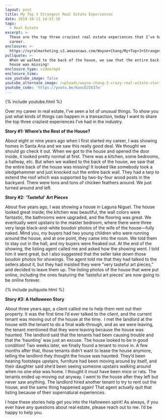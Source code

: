```yaml
---
layout: post
title: My Top 3 Strangest Real Estate Experiences
date: 2019-10-11 14:51:18
tags:
  - Real Estate
excerpt: >-
  These are the top three craziest real estate experiences that I’ve had in my
  career.
enclosure: >-
  https://vyralmarketing.s3.amazonaws.com/Wayne+Chang/My+Top+3+Strangest+Real+Estate+Experiences.mp4
pullquote: >-
  When we walked to the back of the house, we saw that the entire back of the
  house was missing!
enclosure_type: video/mp4
enclosure_time:
use_youtube_image: false
youtube_alternate_image: /uploads/wayne-chang-3-crazy-real-estate-stories-youtube.png
youtube_code: 'https://youtu.be/6axcDJI637w'
---
```


{% include youtube.html %}

Over my career in real estate, I’ve seen a lot of unusual things. To show you just what kinds of things can happen in a transaction, today I want to share the top three craziest experiences I’ve had in the industry.

**Story \#1: Where’s the Rest of the House?**

About eight or nine years ago when I first started my career, I was showing homes in Santa Ana and we saw this really good deal. We thought we should go check it out. When we got to the house and opened the door inside, it looked pretty normal at first. There was a kitchen, some bedrooms, a hallway, etc. But when we walked to the back of the house, we saw that the entire back of the house was missing\! It looked like somebody took a sledgehammer and just knocked out the entire back wall. They had a tarp to extend the roof which was supported by two-by-four wood posts in the backyard. There were tons and tons of chicken feathers around. We just turned around and left.

**Story \#2: ‘Tasteful’ Art Pieces**

About five years ago, I was showing a house in Laguna Niguel. The house looked great inside; the kitchen was beautiful, the wall colors were fantastic, the bathrooms were upgraded, and the flooring was great. We eventually went upstairs to the master bedroom, where there were three very large black-and-white boudoir photos of the wife of the house—fully naked. Mind you, my buyers had two young children who were running around the house, and at one point, they came into the room. We told them to stay out in the hall, and my buyers were freaked out. At the end of the showing, the listing agent called me and asked how the showing went. I told him it went great, but I also suggested that the seller take down those boudoir photos for showings. The agent told me that they had talked to the sellers about it, but they had insisted they were “very tasteful art pieces,” and decided to leave them up. The listing photos of the house that were put online, including the ones featuring the ‘tasteful art pieces’ are now going to be online forever.

{% include pullquote.html %}

**Story \#3: A Halloween Story**

About three years ago, a client called me to help them rent out their property. It was the first time I’d ever talked to the client, and the current tenant was moving out of the house at the time. &nbsp;I met the landlord at the house with the tenant to do a final walk-through, and as we were leaving, the tenant mentioned that they were leaving because the house was haunted. The landlord said that the tenants had been causing trouble and that the ‘haunting’ was just an excuse. The house looked to be in good condition\! Two weeks later, we finally found a tenant to move in. A few months after that, those tenants didn’t want to lease the house anymore, telling the landlord they thought the house was haunted. They’d been hearing footsteps upstairs, furniture had been moving around by itself, and their daughter said she’d been seeing someone upstairs walking around when no one else was home. I thought it must have been mice or rats. The tenants ended up moving out anyway. I went to the house after they left but never saw anything. The landlord hired another tenant to try to rent out the house, and the same thing happened again\! That agent actually quit that listing because of their supernatural experiences.

I hope these stories help get you into the Halloween spirit\! As always, if you ever have any questions about real estate, please reach out to me. I’d be happy to help you.